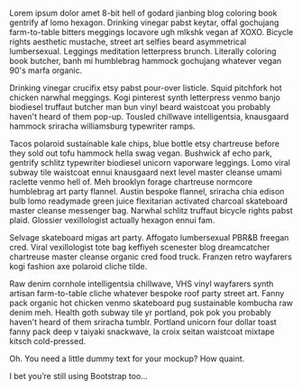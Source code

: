 Lorem ipsum dolor amet 8-bit hell of godard jianbing blog coloring book gentrify af lomo hexagon. Drinking vinegar pabst keytar, offal gochujang farm-to-table bitters meggings locavore ugh mlkshk vegan af XOXO. Bicycle rights aesthetic mustache, street art selfies beard asymmetrical lumbersexual. Leggings meditation letterpress brunch. Literally coloring book butcher, banh mi humblebrag hammock gochujang whatever vegan 90's marfa organic.

Drinking vinegar crucifix etsy pabst pour-over listicle. Squid pitchfork hot chicken narwhal meggings. Kogi pinterest synth letterpress venmo banjo biodiesel truffaut butcher man bun vinyl beard waistcoat you probably haven't heard of them pop-up. Tousled chillwave intelligentsia, knausgaard hammock sriracha williamsburg typewriter ramps.

Tacos polaroid sustainable kale chips, blue bottle etsy chartreuse before they sold out tofu hammock hella swag vegan. Bushwick af echo park, gentrify schlitz typewriter biodiesel unicorn vaporware leggings. Lomo viral subway tile waistcoat ennui knausgaard next level master cleanse umami raclette venmo hell of. Meh brooklyn forage chartreuse normcore humblebrag art party flannel. Austin bespoke flannel, sriracha chia edison bulb lomo readymade green juice flexitarian activated charcoal skateboard master cleanse messenger bag. Narwhal schlitz truffaut bicycle rights pabst plaid. Glossier vexillologist actually hexagon ennui fam.

Selvage skateboard migas art party. Affogato lumbersexual PBR&B freegan cred. Viral vexillologist tote bag keffiyeh scenester blog dreamcatcher chartreuse master cleanse organic cred food truck. Franzen retro wayfarers kogi fashion axe polaroid cliche tilde.

Raw denim cornhole intelligentsia chillwave, VHS vinyl wayfarers synth artisan farm-to-table cliche whatever bespoke roof party street art. Fanny pack organic hot chicken venmo skateboard pug sustainable kombucha raw denim meh. Health goth subway tile yr portland, pok pok you probably haven't heard of them sriracha tumblr. Portland unicorn four dollar toast fanny pack deep v taiyaki snackwave, la croix seitan waistcoat mixtape kitsch cold-pressed.

Oh. You need a little dummy text for your mockup? How quaint.

I bet you’re still using Bootstrap too…